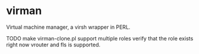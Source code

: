 # virman
Virtual machine manager, a virsh wrapper in PERL.


TODO make virman-clone.pl support multiple roles
  verify that the role exists
   right now vrouter and fls is supported.
